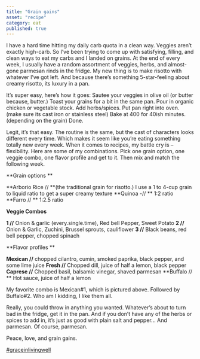 ```yaml
---
title: "Grain gains"
asset: "recipe" 
category: eat
published: true
---
```


I have a hard time hitting my daily carb quota in a clean way. Veggies aren’t exactly high-carb. So I’ve been trying to come up with satisfying, filling, and clean ways to eat my carbs and I landed on grains.
At the end of every week, I usually have a random assortment of veggies, herbs, and almost-gone parmesan rinds in the fridge. My new thing is to make risotto with whatever I’ve got left. And because there’s something 5-star-feeling about creamy risotto, its luxury in a pan.

It’s super easy, here’s how it goes:
Sautee your veggies in olive oil (or butter because, butter.)
Toast your grains for a bit in the same pan.
Pour in organic chicken or vegetable stock.
Add herbs/spices.
Put pan right into oven. (make sure its cast iron or stainless steel)
Bake at 400 for 40ish minutes. (depending on the grain)
Done.

Legit, it’s that easy. The routine is the same, but the cast of characters looks different every time. Which makes it seem like you’re eating something totally new every week. When it comes to recipes, my battle cry is – flexibility. 
Here are some of my combinations. Pick one grain option, one veggie combo, one flavor profile and get to it. Then mix and match the following week.

**Grain options **

**Arborio Rice // **(the traditional grain for risotto.) I use a 1 to 4-cup grain to liquid ratio to get a super creamy texture
**Quinoa -// ** 1:2 ratio
**Farro // ** 1:2.5 ratio

**Veggie Combos**

**1 //** Onion & garlic (every.single.time), Red bell Pepper, Sweet Potato
**2 //** Onion & Garlic, Zuchini, Brussel sprouts, cauliflower
**3 //** Black beans, red bell pepper, chopped spinach

**Flavor profiles **

**Mexican //** chopped cilantro, cumin, smoked paprika, black pepper, and some lime juice
**Fresh //** Chopped dill, juice of half a lemon, black pepper
**Caprese //** Chopped basil, balsamic vinegar, shaved parmesan
**Buffalo // ** Hot sauce, juice of half a lemon

My favorite combo is Mexican#1, which is pictured above. Followed by Buffalo#2. Who am I kidding, I like them all.

Really, you could throw in anything you wanted. Whatever’s about to turn bad in the fridge, get it in the pan. And if you don’t have any of the herbs or spices to add in, it’s just as good with plain salt and pepper... And parmesan. Of course, parmesan.

Peace, love, and grain gains.

[#graceinlivingwell]( https://www.instagram.com/explore/tags/graceinlivingwell/)
